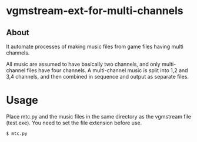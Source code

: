 # vgmstream-ext-for-multi-channels

## About
It automate processes of making music files from game files having multi channels.

All music are assumed to have basically two channels, and only multi-channel files have four channels. A multi-channel music is split into 1,2 and 3,4 channels, and then combined in sequence and output as separate files.

# Usage
Place mtc.py and the music files in the same directory as the vgmstream file (test.exe). You need to set the file extension before use.
```
$ mtc.py
```